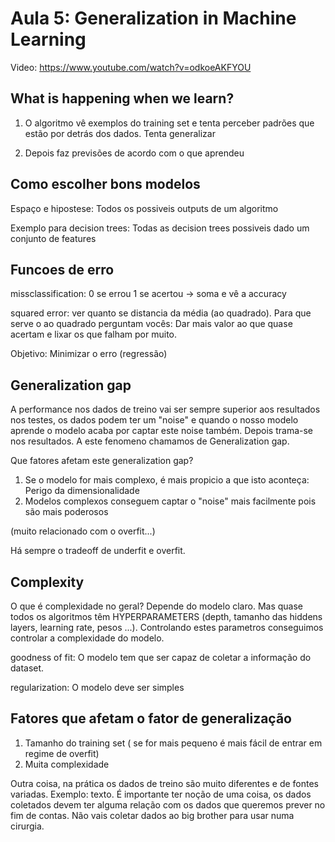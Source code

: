 # Aula 5: Generalization in Machine Learning

Video: https://www.youtube.com/watch?v=odkoeAKFYOU

## What is happening when we learn?

1. O algoritmo vê exemplos do training set e tenta perceber padrões que estão por detrás dos dados. Tenta generalizar

2. Depois faz previsões de acordo com o que aprendeu

## Como escolher bons modelos

Espaço e hipostese: Todos os possiveis outputs de um algoritmo

Exemplo para decision trees: Todas as decision trees possiveis dado um conjunto de features

## Funcoes de erro

missclassification: 0 se errou 1 se acertou -> soma e vê a accuracy

squared error: ver quanto se distancia da média (ao quadrado). Para que serve o ao quadrado perguntam vocês: Dar mais valor ao que quase acertam e lixar os que falham por muito.

Objetivo: Minimizar o erro (regressão)

## Generalization gap

A performance nos dados de treino vai ser sempre superior aos resultados nos testes, os dados podem ter um "noise" e quando o nosso modelo aprende o modelo acaba por captar este noise também. Depois trama-se nos resultados. A este fenomeno chamamos de Generalization gap.

Que fatores afetam este generalization gap?

1. Se o modelo for mais complexo, é mais propicio a que isto aconteça: Perigo da dimensionalidade
2. Modelos complexos conseguem captar o "noise" mais facilmente pois são mais poderosos
   
(muito relacionado com o overfit...)

Há sempre o tradeoff de underfit e overfit.

## Complexity

O que é complexidade no geral? Depende do modelo claro. Mas quase todos os algoritmos têm HYPERPARAMETERS (depth, tamanho das hiddens layers, learning rate, pesos ...). Controlando estes parametros conseguimos controlar a complexidade do modelo.

goodness of fit: O modelo tem que ser capaz de coletar a informação do dataset.

regularization: O modelo deve ser simples

## Fatores que afetam o fator de generalização 

1. Tamanho do training set ( se for mais pequeno é mais fácil de entrar em regime de overfit)
2. Muita complexidade

Outra coisa, na prática os dados de treino são muito diferentes e de fontes variadas. Exemplo: texto. É importante ter noção de uma coisa, os dados coletados devem ter alguma relação com os dados que queremos prever no fim de contas. Não vais coletar dados ao big brother para usar numa cirurgia.